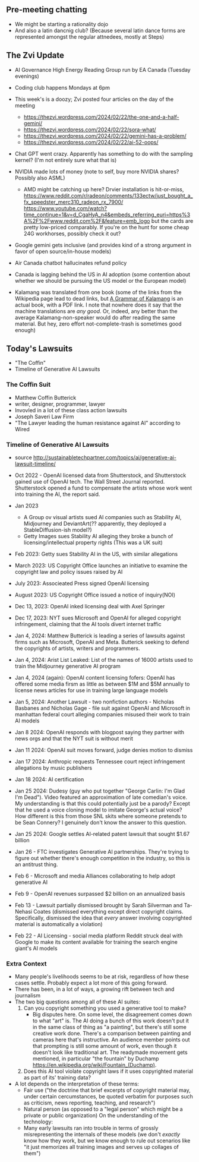 ## Pre-meeting chatting

- We might be starting a rationality dojo
- And also a latin dancnig club? (Because several latin dance forms are represented amongst the regular attnedees, mostly at Steps)

## The Zvi Update

- AI Governance High Energy Reading Group run by EA Canada (Tuesday evenings)
- Coding club happens Mondays at 6pm
- This week's is a doozy; Zvi posted four articles on the day of the meeting
  - https://thezvi.wordpress.com/2024/02/22/the-one-and-a-half-gemini/
  - https://thezvi.wordpress.com/2024/02/22/sora-what/
  - https://thezvi.wordpress.com/2024/02/22/gemini-has-a-problem/
  - https://thezvi.wordpress.com/2024/02/22/ai-52-oops/

- Chat GPT went crazy. Apparently has something to do with the sampling kernel? (I'm not entirely sure what that is)
- NVIDIA made lots of money (note to self, buy more NVIDIA shares? Possibly also ASML)
  - AMD might be catching up here? Drvier installation is hit-or-miss, https://www.reddit.com/r/radeon/comments/133ectw/just_bought_a_fx_speedster_merc310_radeon_rx_7900/ https://www.youtube.com/watch?time_continue=1&v=d_CgaHyA_n4&embeds_referring_euri=https%3A%2F%2Fwww.reddit.com%2F&feature=emb_logo but the cards are pretty low-priced comparably. If you're on the hunt for some cheap 24G workhorses, possibly check it out?
- Google gemini gets inclusive (and provides kind of a strong argument in favor of open source/in-house models)
- Air Canada chatbot hallucinates refund policy
- Canada is lagging behind the US in AI adoption (some contention about whether we should be pursuing the US model or the European model)
- Kalamang was translated from one book (some of the links from the Wikipedia page lead to dead links, but [A Grammar of Kalamang](https://langsci-press.org/catalog/book/344) is an actual book, with a PDF link. I note that nowhere does it say that the machine translations are _any good_. Or, indeed, any better than the average Kalamang-non-speaker would do after reading the same material. But hey, zero effort not-complete-trash is sometimes good enough)

## Today's Lawsuits

- "The Coffin"
- Timeline of Generative AI Lawsuits

### The Coffin Suit

- Matthew Coffin Butterick
- writer, designer, programmer, lawyer
- Invovled in a lot of these class action lawsuits
- Joseph Saveri Law Firm
- "The Lawyer leading the human resistance against AI" according to Wired

### Timeline of Generative AI Lawsuits

- source http://sustainabletechpartner.com/topics/ai/generative-ai-lawsuit-timeline/
- Oct 2022 - OpenAI licensed data from Shutterstock, and Shutterstock gained use of OpenAI tech. The Wall Street Journal reported. Shutterstock opened a fund to compensate the artists whose work went into training the AI, the report said.

- Jan 2023
  - A Group ov visual artists sued AI companies such as Stability AI, Midjourney and DeviantArt(?? apparently, they deployed a StableDiffusion-ish model?)
  - Getty Images sues Stability AI alleging they broke a bunch of licensing/intellectual property rights (This was a UK suit)
- Feb 2023: Getty sues Stability AI in the US, with similar allegations
- March 2023: US Copyright Office launches an initiative to examine the copyright law and policy issues raised by AI
- July 2023: Associeated Press signed OpenAI licensing
- August 2023: US Copyright Office issued a notice of inquiry(NOI)
- Dec 13, 2023: OpenAI inked licensing deal with Axel Springer
- Dec 17, 2023: NYT sues Microsoft and OpenAI for alleged copyright infringement, claiming that the AI tools divert internet traffic
- Jan 4, 2024: Matthew Butterick is leading a series of lawsuits against firms such as Microsoft, OpenAI and Meta. Butterick seeking to defend the copyrights of artists, writers and programmers.
- Jan 4, 2024: Arist List Leaked: List of the names of 16000 artists used to train the Midjourney generative AI program
- Jan 4, 2024 (again): OpenAI content licensing fofers: OpenAI has offered some media firsm as little as between $1M and $5M annually to license news articles for use in training large language models
- Jan 5, 2024: Another Lawsuit - two nonfiction authors - Nicholas Basbanes and Nicholas Gage - file suit against OpenAI and Microsoft in manhattan  federal court alleging companies misused their work to train AI models
- Jan 8 2024: OpenAI responds with blogpost saying they partner with news orgs and that the NYT suit is without merit
- Jan 11 2024: OpenAI suit moves forward, judge denies motion to dismiss
- Jan 17 2024: Anthropic requests Tennessee court reject infringement allegations by music publishers
- Jan 18 2024: AI certification
- Jan 25 2024: Dudesy (guy who put together "George Carlin: I'm Glad I'm Dead"). Video featured an approximation of late comedian's voice. My understanding is that this could potentially just be a parody? Except that he used a voice cloning model to imitate George's actual voice? How different is this from those SNL skits where someone pretends to be Sean Connery? I genuinely don't know the answer to this question.
- Jan 25 2024: Google settles AI-related patent lawsuit that sought $1.67 billion
- Jan 26 - FTC investigates Generative AI partnerships. They're trying to figure out whether there's enough competition in the industry, so this is an antitrust thing.
- Feb 6 - Microsoft and media Alliances collaborating to help adopt generative AI
- Feb 9 - OpenAI revenues surpassed $2 billion on an annualized basis
- Feb 13 - Lawsuit partially dismissed brought by Sarah Silverman and Ta-Nehasi Coates (dismissed everything except direct copyright claims. Specifically, dismissed the idea that _every_ answer involving copyrighted material is automatically a violation)
- Feb 22 - AI Licensing - social media platform Reddit struck deal with Google to make its content available for training the search engine giant's AI models

### Extra Context

- Many people's livelihoods seems to be at risk, regardless of how these cases settle. Probably expect a lot more of this going forward.
- There has been, in a lot of ways, a growing rift between tech and journalism
- The two big questions among all of these AI suites:
	1. Can you copyright something you used a generative tool to make?
		- Big disputes here. On some level, the disagreement comes down to what "art" is. The AI doing a bunch of this work doesn't put it in the same class of thing as "a painting", but there's still some creative work done. There's a comparison between painting and cameras here that's instructive. An audience member points out that prompting is still some amount of work, even though it doesn't look like traditional art. The readymade movement gets mentioned, in particular "the fountain" by Duchamp https://en.wikipedia.org/wiki/Fountain_(Duchamp).
	2. Does this AI tool violate copyright laws if it uses copyrighted material as part of its' training data?
- A lot depends on the interpretation of these terms:
  - Fair use ("the doctrine that brief excerpts of copyright material may, under certain cercumstances, be quoted verbatim for purposes such as criticism, news reporting, teaching, and research")
  - Natural person (as opposed to a "legal person" which might be a private or public organization)
On the understanding of the technology:
  - Many early lawsuits ran into trouble in terms of grossly misrepresenting the internals of these models (we don't _exactly_ know how they work, but we know enough to rule out scenarios like "it just memorizes all training images and serves up collages of them")
